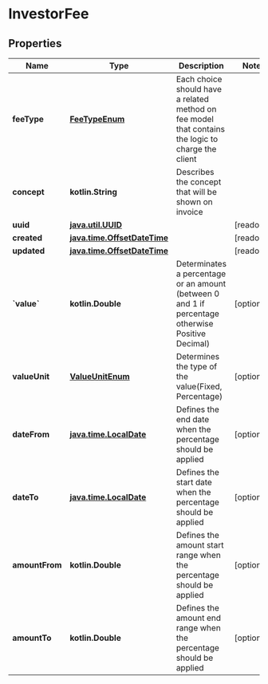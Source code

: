 
# InvestorFee

## Properties
Name | Type | Description | Notes
------------ | ------------- | ------------- | -------------
**feeType** | [**FeeTypeEnum**](FeeTypeEnum.md) | Each choice should have a related method on fee model that contains the logic to charge the client | 
**concept** | **kotlin.String** | Describes the concept that will be shown on invoice | 
**uuid** | [**java.util.UUID**](java.util.UUID.md) |  |  [readonly]
**created** | [**java.time.OffsetDateTime**](java.time.OffsetDateTime.md) |  |  [readonly]
**updated** | [**java.time.OffsetDateTime**](java.time.OffsetDateTime.md) |  |  [readonly]
**&#x60;value&#x60;** | **kotlin.Double** | Determinates a percentage or an amount (between 0 and 1 if percentage otherwise Positive Decimal) |  [optional]
**valueUnit** | [**ValueUnitEnum**](ValueUnitEnum.md) | Determines the type of the value(Fixed, Percentage) |  [optional]
**dateFrom** | [**java.time.LocalDate**](java.time.LocalDate.md) | Defines the end date when the percentage should be applied |  [optional]
**dateTo** | [**java.time.LocalDate**](java.time.LocalDate.md) | Defines the start date when the percentage should be applied |  [optional]
**amountFrom** | **kotlin.Double** | Defines the amount start range when the percentage should be applied |  [optional]
**amountTo** | **kotlin.Double** | Defines the amount end range when the percentage should be applied |  [optional]



